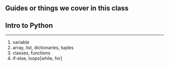 **Guides or things we cover in this class**
---

## Intro to Python
---
1. variable
2. array, list, dictionaries, tuples
3. classes, functions
4. if-else, loops[while, for]
